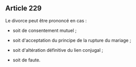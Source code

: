 Article 229
----
Le divorce peut être prononcé en cas :

- soit de consentement mutuel ;

- soit d'acceptation du principe de la rupture du mariage ;

- soit d'altération définitive du lien conjugal ;

- soit de faute.
